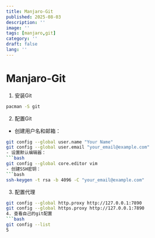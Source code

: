 ```yaml
---
title: Manjaro-Git
published: 2025-08-03
description: ''
image: ''
tags: [manjaro,git]
category: ''
draft: false 
lang: ''
---
```

# Manjaro-Git
1. 安装Git
```bash
pacman -S git
```
2. 配置Git
- 创建用户名和邮箱：
```bash
git config --global user.name "Your Name"
git config --global user.email "your_email@example.com"
- 设置默认编辑器：
```bash
git config --global core.editor vim
- 创建SSH密钥：
```bash
ssh-keygen -t rsa -b 4096 -C "your_email@example.com"
```
3. 配置代理
```bash
git config --global http.proxy http://127.0.0.1:7890
git config --global https.proxy http://127.0.0.1:7890
4. 查看自己的git配置
```bash
git config --list
5